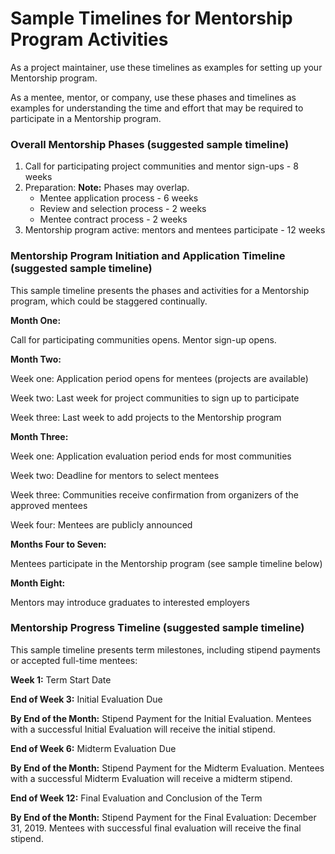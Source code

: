 # Sample Timelines for Mentorship Program Activities

As a project maintainer, use these timelines as examples for setting up your Mentorship program.

As a mentee, mentor, or company, use these phases and timelines as examples for understanding the time and effort that may be required to participate in a Mentorship program.

### Overall Mentorship Phases \(suggested sample timeline\) 

1. Call for participating project communities and mentor sign-ups - 8 weeks
2. Preparation: **Note:** Phases may overlap.
   * Mentee application process - 6 weeks
   * Review and selection process - 2 weeks
   * Mentee contract process - 2 weeks
3. Mentorship program active: mentors and mentees participate - 12 weeks

### Mentorship Program Initiation and Application Timeline \(suggested sample timeline\) 

This sample timeline presents the phases and activities for a Mentorship program, which could be staggered continually. 

**Month One:**

Call for participating communities opens. Mentor sign-up opens.

**Month Two:**

Week one: Application period opens for mentees \(projects are available\)

Week two: Last week for project communities to sign up to participate

Week three: Last week to add projects to the Mentorship program

**Month Three:**

Week one: Application evaluation period ends for most communities

Week two: Deadline for mentors to select mentees

Week three: Communities receive confirmation from organizers of the approved mentees

Week four: Mentees are publicly announced

**Months Four to Seven:**

Mentees participate in the Mentorship program \(see sample timeline below\)

**Month Eight:**

Mentors may introduce graduates to interested employers

### Mentorship Progress Timeline \(suggested sample timeline\) 

This sample timeline presents term milestones, including stipend payments or accepted full-time mentees:

**Week 1:** Term Start Date

**End of Week 3:** Initial Evaluation Due

**By End of the Month:** Stipend Payment for the Initial Evaluation. Mentees with a successful Initial Evaluation will receive the initial stipend.

**End of Week 6:** Midterm Evaluation Due

**By End of the Month:** Stipend Payment for the Midterm Evaluation. Mentees with a successful Midterm Evaluation will receive a midterm stipend.

**End of Week 12:** Final Evaluation and Conclusion of the Term

**By End of the Month:** Stipend Payment for the Final Evaluation: December 31, 2019. Mentees with successful final evaluation will receive the final stipend.

